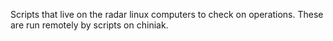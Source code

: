Scripts that live on the radar linux computers to check on operations.
These are run remotely by scripts on chiniak.
